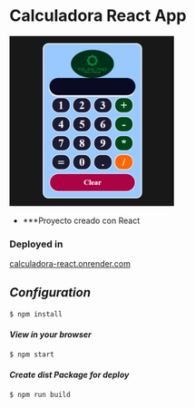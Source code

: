 # Calculadora React App

![Calculadora](./src//img/calculadora-react.PNG)

- ***Proyecto creado con React 

### Deployed in 
[calculadora-react.onrender.com](https://calculadora-react.onrender.com/)



## *Configuration* 

~~~
$ npm install
~~~
#### *View in your browser* 
~~~
$ npm start
~~~
#### *Create dist Package for deploy* 
~~~
$ npm run build
~~~


